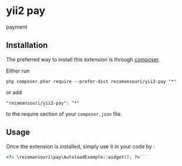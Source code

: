 yii2 pay
========
payment 

Installation
------------

The preferred way to install this extension is through [composer](http://getcomposer.org/download/).

Either run

```
php composer.phar require --prefer-dist rezamansouri/yii2-pay "*"
```

or add

```
"rezamansouri/yii2-pay": "*"
```

to the require section of your `composer.json` file.


Usage
-----

Once the extension is installed, simply use it in your code by  :

```php
<?= \rezamansouri\pay\AutoloadExample::widget(); ?>```